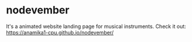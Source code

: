 # nodevember

It's a animated website landing page for musical instruments.
Check it out: https://anamika1-cpu.github.io/nodevember/
